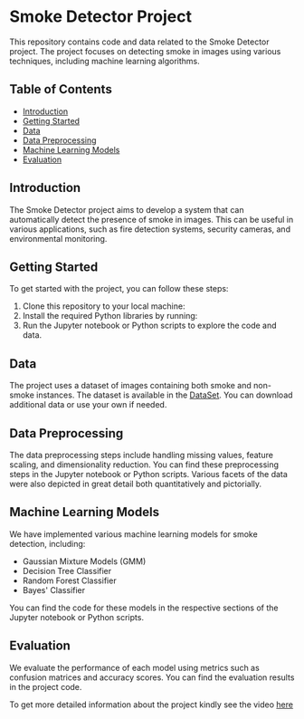 # Smoke Detector Project

This repository contains code and data related to the Smoke Detector project. The project focuses on detecting smoke in images using various techniques, including machine learning algorithms. 

## Table of Contents

- [Introduction](#introduction)
- [Getting Started](#getting-started)
- [Data](#data)
- [Data Preprocessing](#data-preprocessing)
- [Machine Learning Models](#machine-learning-models)
- [Evaluation](#evaluation)

## Introduction

The Smoke Detector project aims to develop a system that can automatically detect the presence of smoke in images. This can be useful in various applications, such as fire detection systems, security cameras, and environmental monitoring.

## Getting Started

To get started with the project, you can follow these steps:

1. Clone this repository to your local machine:
2. Install the required Python libraries by running:
3. Run the Jupyter notebook or Python scripts to explore the code and data.

## Data

The project uses a dataset of images containing both smoke and non-smoke instances. The dataset is available in the [DataSet](smoke_detection_iot.csv). You can download additional data or use your own if needed.

## Data Preprocessing

The data preprocessing steps include handling missing values, feature scaling, and dimensionality reduction. You can find these preprocessing steps in the Jupyter notebook or Python scripts. Various facets of the data were also depicted in great detail both quantitatively and pictorially.

## Machine Learning Models

We have implemented various machine learning models for smoke detection, including:

- Gaussian Mixture Models (GMM)
- Decision Tree Classifier
- Random Forest Classifier
- Bayes' Classifier

You can find the code for these models in the respective sections of the Jupyter notebook or Python scripts.

## Evaluation

We evaluate the performance of each model using metrics such as confusion matrices and accuracy scores. You can find the evaluation results in the project code.

To get more detailed information about the project kindly see the video [here](https://youtu.be/MukrHocAEcg?si=HlV8Cb2rDO3si20R)
